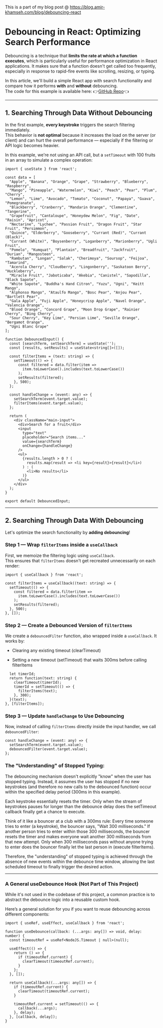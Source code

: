This is a part of my blog post @  https://blog.amir-khamseh.com/blog/debouncing-react
# Debouncing in React: Optimizing Search Performance

Debouncing is a technique that **limits the rate at which a function executes**, which is particularly useful for performance optimization in React applications. It makes sure that a function doesn't get called too frequently, especially in response to rapid-fire events like scrolling, resizing, or typing.

In this article, we'll build a simple React app with search functionality and compare how it performs **with** and **without** debouncing.  
The code for this example is available here: 👉[GitHub Repo](https://github.com/Amirali-Khamseh/Debouncing-React)👈

---

## 1. Searching Through Data **Without Debouncing**

In the first example, **every keystroke** triggers the search filtering immediately.  
This behavior is **not optimal** because it increases the load on the server (or client) and can hurt the overall performance — especially if the filtering or API logic becomes heavier.

In this example, we're not using an API call, but a `setTimeout` with 100 fruits in an array to simulate a complex operation:

```tsx
import { useState } from 'react';

const data = [
  "Apple", "Banana", "Orange", "Grape", "Strawberry", "Blueberry", "Raspberry",
  "Mango", "Pineapple", "Watermelon", "Kiwi", "Peach", "Pear", "Plum", "Cherry",
  "Lemon", "Lime", "Avocado", "Tomato", "Coconut", "Papaya", "Guava", "Pomegranate",
  "Blackberry", "Cranberry", "Mandarin Orange", "Clementine", "Tangerine",
  "Grapefruit", "Cantaloupe", "Honeydew Melon", "Fig", "Date", "Raisin", "Apricot",
  "Nectarine", "Lychee", "Passion Fruit", "Dragon Fruit", "Star Fruit", "Persimmon",
  "Quince", "Elderberry", "Gooseberry", "Currant (Red)", "Currant (Black)",
  "Currant (White)", "Boysenberry", "Loganberry", "Marionberry", "Ugli Fruit",
  "Pomelo", "Kumquat", "Plantain", "Breadfruit", "Jackfruit", "Durian", "Mangosteen",
  "Rambutan", "Longan", "Salak", "Cherimoya", "Soursop", "Feijoa", "Tamarind",
  "Acerola Cherry", "Cloudberry", "Lingonberry", "Saskatoon Berry", "Huckleberry",
  "Miracle Fruit", "Jaboticaba", "Akebia", "Canistel", "Sapodilla", "Black Sapote",
  "White Sapote", "Buddha's Hand Citron", "Yuzu", "Ugni", "Keitt Mango",
  "Alphonso Mango", "Ataulfo Mango", "Bosc Pear", "Anjou Pear", "Bartlett Pear",
  "Gala Apple", "Fuji Apple", "Honeycrisp Apple", "Navel Orange", "Valencia Orange",
  "Blood Orange", "Concord Grape", "Moon Drop Grape", "Rainier Cherry", "Bing Cherry",
  "Sour Cherry", "Key Lime", "Persian Lime", "Seville Orange", "Bergamot Orange",
  "Ugni Blanc Grape"
];

function DebouncedInput() {
  const [searchTerm, setSearchTerm] = useState('');
  const [results, setResults] = useState<string[]>([]);

  const filterItems = (text: string) => {
    setTimeout(() => {
      const filtered = data.filter(item =>
        item.toLowerCase().includes(text.toLowerCase())
      );
      setResults(filtered);
    }, 500);
  };

  const handleChange = (event: any) => {
    setSearchTerm(event.target.value);
    filterItems(event.target.value);
  };

  return (
    <div className="main-input">
      <div>Search for a fruit</div>
      <input
        type="text"
        placeholder="Search items..."
        value={searchTerm}
        onChange={handleChange}
      />
      <ul>
        {results.length > 0 ? (
          results.map(result => <li key={result}>{result}</li>)
        ) : (
          <li>No results</li>
        )}
      </ul>
    </div>
  );
}

export default DebouncedInput;
```

---
## 2. Searching Through Data **With Debouncing**

Let's optimize the search functionality by **adding debouncing**!


### Step 1 — Wrap `filterItems` inside a `useCallback`

First, we memoize the filtering logic using `useCallback`.  
This ensures that `filterItems` doesn't get recreated unnecessarily on each render:

```tsx
import { useCallback } from 'react';

const filterItems = useCallback((text: string) => {
  setTimeout(() => {
    const filtered = data.filter(item =>
      item.toLowerCase().includes(text.toLowerCase())
    );
    setResults(filtered);
  }, 500);
}, []);
```
### Step 2 — Create a Debounced Version of `filterItems`
We create a `debouncedFilter` function, also wrapped inside a `useCallback`.
It works by:

- Clearing any existing timeout (clearTimeout)

- Setting a new timeout (setTimeout) that waits 300ms before calling filterItems
```tsx const debouncedFilter = useCallback((text: string) => {
  let timerId;
  return function(text: string) {
    clearTimeout(timerId);
    timerId = setTimeout(() => {
      filterItems(text);
    }, 300);
  }(text);
}, [filterItems]);
```

### Step 3 — Update `handleChange` to Use Debouncing
Now, instead of calling `filterItems` directly inside the input handler, we call `debouncedFilter`:
```tsx
const handleChange = (event: any) => {
  setSearchTerm(event.target.value);
  debouncedFilter(event.target.value);
};

```

### The "Understanding" of Stopped Typing:

The debouncing mechanism doesn't explicitly "know" when the user has stopped typing. Instead, it assumes the user has stopped if no new keystrokes (and therefore no new calls to the debounced function) occur within the specified delay period (300ms in this example).

Each keystroke essentially resets the timer. Only when the stream of keystrokes pauses for longer than the debounce delay does the setTimeout callback finally get a chance to execute.

Think of it like a bouncer at a club with a 300ms rule: Every time someone tries to enter (a keystroke), the bouncer says, "Wait 300 milliseconds." If another person tries to enter within those 300 milliseconds, the bouncer resets the timer and makes everyone wait another 300 milliseconds from that new attempt. Only when 300 milliseconds pass without anyone trying to enter does the bouncer finally let the last person in (execute filterItems).

Therefore, the "understanding" of stopped typing is achieved through the absence of new events within the debounce time window, allowing the last scheduled timeout to finally trigger the desired action.


---
### A General useDebounce Hook (Not Part of This Project)
While it's not used in the codebase of this project, a common practice is to abstract the debounce logic into a reusable custom hook.

Here’s a general solution for you if you want to reuse debouncing across different components:
```tsx
import { useRef, useEffect, useCallback } from 'react';

function useDebounce(callback: (...args: any[]) => void, delay: number) {
  const timeoutRef = useRef<NodeJS.Timeout | null>(null);

  useEffect(() => {
    return () => {
      if (timeoutRef.current) {
        clearTimeout(timeoutRef.current);
      }
    };
  }, []);

  return useCallback((...args: any[]) => {
    if (timeoutRef.current) {
      clearTimeout(timeoutRef.current);
    }

    timeoutRef.current = setTimeout(() => {
      callback(...args);
    }, delay);
  }, [callback, delay]);
}

```
